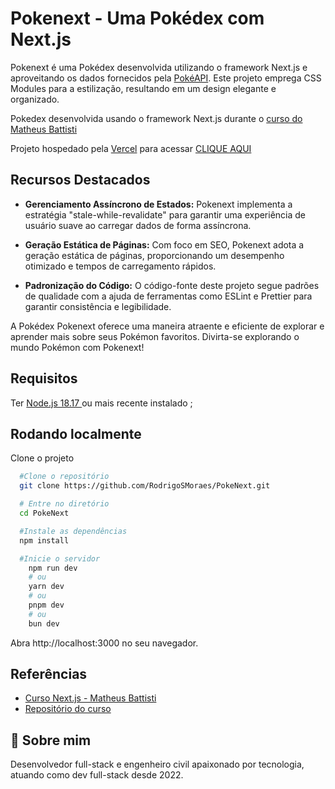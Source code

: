 
# Pokenext - Uma Pokédex com Next.js

Pokenext é uma Pokédex desenvolvida utilizando o framework Next.js e aproveitando os dados fornecidos pela [PokéAPI](https://pokeapi.co/). Este projeto emprega CSS Modules para a estilização, resultando em um design elegante e organizado.

Pokedex desenvolvida usando o framework Next.js durante o [curso do Matheus Battisti](https://www.youtube.com/playlist?list=PLnDvRpP8BnezfJcfiClWskFOLODeqI_Ft) 

Projeto hospedado pela [Vercel](https://vercel.com/home) para acessar  [CLIQUE AQUI](https://poke-next-3tcn7rfr6-rodrigos-projects-db8540d4.vercel.app/)

## Recursos Destacados

- **Gerenciamento Assíncrono de Estados:** Pokenext implementa a estratégia "stale-while-revalidate" para garantir uma experiência de usuário suave ao carregar dados de forma assíncrona.

- **Geração Estática de Páginas:** Com foco em SEO, Pokenext adota a geração estática de páginas, proporcionando um desempenho otimizado e tempos de carregamento rápidos.

- **Padronização do Código:** O código-fonte deste projeto segue padrões de qualidade com a ajuda de ferramentas como ESLint e Prettier para garantir consistência e legibilidade.

A Pokédex Pokenext oferece uma maneira atraente e eficiente de explorar e aprender mais sobre seus Pokémon favoritos. Divirta-se explorando o mundo Pokémon com Pokenext!


## Requisitos

Ter [Node.js 18.17 ](https://nodejs.org/en) ou mais recente instalado ;

## Rodando localmente

Clone o projeto

```bash
  #Clone o repositório
  git clone https://github.com/RodrigoSMoraes/PokeNext.git

  # Entre no diretório  
  cd PokeNext

  #Instale as dependências
  npm install

  #Inicie o servidor
    npm run dev
    # ou
    yarn dev
    # ou
    pnpm dev
    # ou
    bun dev
```

Abra http://localhost:3000 no seu navegador.


## Referências

 - [Curso Next.js - Matheus Battisti ](https://www.youtube.com/playlist?list=PLnDvRpP8BnezfJcfiClWskFOLODeqI_Ft)
 - [Repositório do curso](https://github.com/matheusbattisti/curso_nextjs_yt)


## 🚀 Sobre mim
Desenvolvedor full-stack e engenheiro civil apaixonado por tecnologia, atuando como dev full-stack desde 2022.

